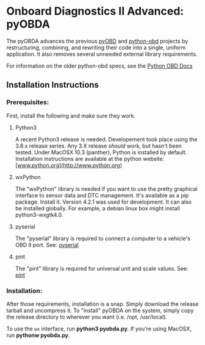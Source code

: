 # Onboard Diagnostics II Advanced: pyOBDA

The pyOBDA advances the previous [pyOBD](https://github.com/barracuda-fsh/pyobd) and [python-obd](https://github.com/brendan-w/python-OBD) projects by restructuring, combining, and rewriting their code into a single, uniform application.  It also removes several unneeded external library requirements.

For information on the older python-obd specs, see the [Python OBD Docs](https://python-obd.readthedocs.io/)

## Installation Instructions

### Prerequisites:

First, install the following and make sure they work.

1. Python3

    A recent Python3 release is needed. Developement took place using the 3.8.x release series. Any 3.X release *should* work, but hasn't been tested. Under MacOSX 10.3 (panther), Python is installed by default. Installation instructions are available at the python website: [www.python.org](http://www.python.org)

2. wxPython

    The "wxPython" library is needed if you want to use the pretty graphical interface to sensor data and DTC management. It's available as a pip package. Install it. Version 4.2.1 was used for development. It can also be installed globally. For example, a debian linux box might install python3-wxgtk4.0.

3. pyserial

    The "pyserial" library is required to connect a computer to a vehicle's OBD II port. See: [pyserial](https://github.com/pyserial/pyserial)

4. pint

    The "pint" library is required for universal unit and scale values. See: [pint](https://github.com/hgrecco/pint)

### Installation:

After those requirements, installation is a snap. Simply download the release tarball and uncompress it. To "install" pyOBDA on the system, simply copy the release directory to wherever you want (i.e. /opt, /usr/local).

To use the `wx` interface, run **python3 pyobda.py**. If you're using MacOSX, run **pythonw pyobda.py**.
